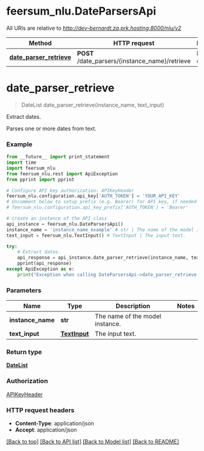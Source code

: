 # feersum_nlu.DateParsersApi

All URIs are relative to *http://dev-bernardt.za.prk.hosting:8000/nlu/v2*

Method | HTTP request | Description
------------- | ------------- | -------------
[**date_parser_retrieve**](DateParsersApi.md#date_parser_retrieve) | **POST** /date_parsers/{instance_name}/retrieve | Extract dates.


# **date_parser_retrieve**
> DateList date_parser_retrieve(instance_name, text_input)

Extract dates.

Parses one or more dates from text.

### Example 
```python
from __future__ import print_statement
import time
import feersum_nlu
from feersum_nlu.rest import ApiException
from pprint import pprint

# Configure API key authorization: APIKeyHeader
feersum_nlu.configuration.api_key['AUTH_TOKEN'] = 'YOUR_API_KEY'
# Uncomment below to setup prefix (e.g. Bearer) for API key, if needed
# feersum_nlu.configuration.api_key_prefix['AUTH_TOKEN'] = 'Bearer'

# create an instance of the API class
api_instance = feersum_nlu.DateParsersApi()
instance_name = 'instance_name_example' # str | The name of the model instance.
text_input = feersum_nlu.TextInput() # TextInput | The input text.

try: 
    # Extract dates.
    api_response = api_instance.date_parser_retrieve(instance_name, text_input)
    pprint(api_response)
except ApiException as e:
    print("Exception when calling DateParsersApi->date_parser_retrieve: %s\n" % e)
```

### Parameters

Name | Type | Description  | Notes
------------- | ------------- | ------------- | -------------
 **instance_name** | **str**| The name of the model instance. | 
 **text_input** | [**TextInput**](TextInput.md)| The input text. | 

### Return type

[**DateList**](DateList.md)

### Authorization

[APIKeyHeader](../README.md#APIKeyHeader)

### HTTP request headers

 - **Content-Type**: application/json
 - **Accept**: application/json

[[Back to top]](#) [[Back to API list]](../README.md#documentation-for-api-endpoints) [[Back to Model list]](../README.md#documentation-for-models) [[Back to README]](../README.md)


